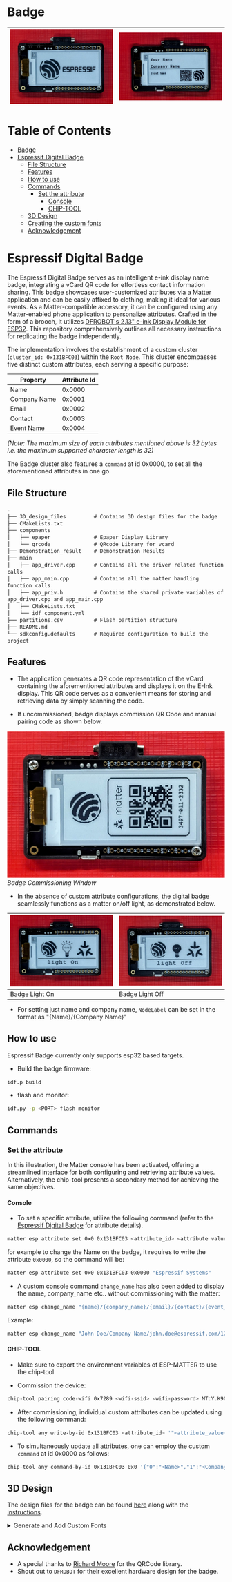 # Badge

| ![](./Demonstration_result/badge_startup.jpg) | ![](./Demonstration_result/badge_vcard.jpg) |
| -------- | ------- |

# Table of Contents
- [Badge](#badge)
- [Espressif Digital Badge](#espressif-digital-badge)
  - [File Structure](#file-structure)
  - [Features](#features)
  - [How to use](#how-to-use)
  - [Commands](#commands)
    - [Set the attribute](#set-the-attribute)
      - [Console](#console)
      - [CHIP-TOOL](#chip-tool)
  - [3D Design](#3d-design)
  - [Creating the custom fonts](#creating-the-custom-fonts)
  - [Acknowledgement](#acknowledgement)

# Espressif Digital Badge

The Espressif Digital Badge serves as an intelligent e-ink display name badge, integrating a vCard QR code for effortless contact information sharing. This badge showcases user-customized attributes via a Matter application and can be easily affixed to clothing, making it ideal for various events. As a Matter-compatible accessory, it can be configured using any Matter-enabled phone application to personalize attributes. Crafted in the form of a brooch, it utilizes [DFROBOT's 2.13" e-ink Display Module for ESP32](https://wiki.dfrobot.com/e-Ink_Display_Module_for_ESP32_SKU_DFR0676). This repository comprehensively outlines all necessary instructions for replicating the badge independently.

The implementation involves the establishment of a custom cluster (`cluster_id: 0x131BFC03`) within the `Root Node`. This cluster encompasses five distinct custom attributes, each serving a specific purpose:

| Property | Attribute Id |
|----------|----------|
| Name | 0x0000 |
| Company Name | 0x0001 |
| Email | 0x0002 |
| Contact | 0x0003 |
| Event Name | 0x0004 |

*(Note: The maximum size of each attributes mentioned above is 32 bytes i.e. the maximum supported character length is 32)*

The Badge cluster also features a `command` at id 0x0000, to set all the aforementioned attributes in one go.

## File Structure
```
.
├── 3D_design_files         # Contains 3D design files for the badge
├── CMakeLists.txt
├── components
│   ├── epaper              # Epaper Display Library
│   └── qrcode              # QRcode Library for vcard
├── Demonstration_result    # Demonstration Results
├── main
│   ├── app_driver.cpp      # Contains all the driver related function calls
│   ├── app_main.cpp        # Contains all the matter handling function calls
│   ├── app_priv.h          # Contains the shared private variables of app_driver.cpp and app_main.cpp
│   ├── CMakeLists.txt
│   └── idf_component.yml
├── partitions.csv          # Flash partition structure
├── README.md
└── sdkconfig.defaults      # Required configuration to build the project

```

## Features

* The application generates a QR code representation of the vCard containing the aforementioned attributes and displays it on the E-Ink display. This QR code serves as a convenient means for storing and retrieving data by simply scanning the code.

* If uncommissioned, badge displays commission QR Code and manual pairing code as shown below.

![](./Demonstration_result/commissioning_window.jpg)
*Badge Commissioning Window*

* In the absence of custom attribute configurations, the digital badge seamlessly functions as a matter on/off light, as demonstrated below.

| ![](./Demonstration_result/light_on.jpg) | ![](./Demonstration_result/light_off.jpg) |
| -------- | ------- |
| Badge Light On | Badge Light Off |

* For setting just name and company name, `NodeLabel` can be set in the format as "{Name}/{Company Name}"

## How to use
Espressif Badge currently only supports esp32 based targets.

* Build the badge firmware:

```sh
idf.p build
```

* flash and monitor:

```sh
idf.py -p <PORT> flash monitor
```

## Commands

### Set the attribute

In this illustration, the Matter console has been activated, offering a streamlined interface for both configuring and retrieving attribute values. Alternatively, the chip-tool presents a secondary method for achieving the same objectives.

#### Console

* To set a specific attribute, utilize the following command (refer to the [Espressif Digital Badge](#espressif-digital-badge) for attribute details).

```sh
matter esp attribute set 0x0 0x131BFC03 <attribute_id> <attribute value>
```
for example to change the Name on the badge, it requires to write the attribute `0x0000`, so the command will be:

```sh
matter esp attribute set 0x0 0x131BFC03 0x0000 "Espressif Systems"
```

* A custom console command `change_name` has also been added to display the name, company_name etc.. without commissioning with the matter:

```sh
matter esp change_name "{name}/{company_name}/{email}/{contact}/{event_name}"
```
Example:
```sh
matter esp change_name "John Doe/Company Name/john.doe@espressif.com/123456789/Special Events"
```

#### CHIP-TOOL

* Make sure to export the environment variables of ESP-MATTER to use the chip-tool

* Commission the device:
```sh
chip-tool pairing code-wifi 0x7289 <wifi-ssid> <wifi-password> MT:Y.K9042C00KA0648G00
```

* After commissioning, individual custom attributes can be updated using the following command:
```sh
chip-tool any write-by-id 0x131BFC03 <attribute_id> '"<attribute_value>"' <destination_id> 0x0
```

* To simultaneously update all attributes, one can employ the custom `command` at id 0x0000 as follows:

```sh
chip-tool any command-by-id 0x131BFC03 0x0 '{"0":"<Name>","1":"<Company Name>","2":"<EMAIL>","3":"<Contact>","4":"<Event Name>"}' <destination_id> 0x0
```


## 3D Design

The design files for the badge can be found [here](./3D_design_files/) along with the [instructions](./3D_design_files/3D_Model_instructions.md).

<details>

<summary>Generate and Add Custom Fonts</summary>

## Creating the custom fonts

* You can refer [this](https://www.cnx-software.com/2020/06/19/fontedit-font-editor-targets-embedded-systems-with-led-lcd-or-e-paper-displays) website to develop your own fonts or convert existing fonts to the c source code as required by this project.
* Then copy the c source code of the font from the `FontEdit` app and paste it in [epaper_fonts.c](./components/epaper/epaper_font.c)
* Create a `epaper_font_t` variable and add the height and width (refer it from FontEdit)

</details>

## Acknowledgement
* A special thanks to [Richard Moore](https://github.com/ricmoo) for the QRCode library.
* Shout out to `DFROBOT` for their excellent hardware design for the badge.

